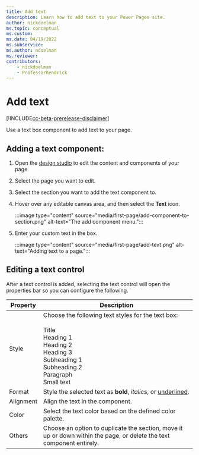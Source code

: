```yaml
---
title: Add text
description: Learn how to add text to your Power Pages site.
author: nickdoelman
ms.topic: conceptual
ms.custom: 
ms.date: 04/19/2022
ms.subservice:
ms.author: ndoelman 
ms.reviewer: 
contributors:
    - nickdoelman
    - ProfessorKendrick
---
```


# Add text

[!INCLUDE[cc-beta-prerelease-disclaimer](../includes/cc-beta-prerelease-disclaimer.md)]

Use a text box component to add text to your page.

## Adding a text component:

1. Open the [design studio](use-design-studio.md) to edit the content and components of your page.

1. Select the page you want to edit.

1. Select the section you want to add the text component to.

1. Hover over any editable canvas area, and then select the **Text** icon.

    :::image type="content" source="media/first-page/add-component-to-section.png" alt-text="The add component menu.":::

1. Enter your custom text in the box.

    :::image type="content" source="media/first-page/add-text.png" alt-text="Adding text to a page.":::

## Editing a text control

After a text control is added, selecting the text control will open the properties bar so you can configure the following. 

| Property | Description |
| ----------- | ----------- |
| Style | Choose the following text styles for the text box:<br><br>Title<br>Heading 1<br>Heading 2<br>Heading 3<br>Subheading 1<br>Subheading 2<br>Paragraph<br>Small text<br> |
| Format | Style the selected text as **bold**, *italics*, or <u>underlined</u>. |
| Alignment | Align the text in the component. |
| Color | Select the text color based on the defined color palette. |
| Others | Choose an option to duplicate the section, move it up or down within the page, or delete the text component entirely. |
